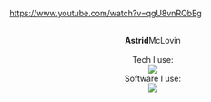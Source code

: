 https://www.youtube.com/watch?v=qgU8vnRQbEg


<p align="center">
  <br><b>Astrid</b>McLovin<br><br>
  Tech I use: <br>
  <a href="https://skillicons.dev">
    <img src="https://skillicons.dev/icons?i=raspberrypi,py,swift,svg,stackoverflow,ps,azure" />
  </a><br>
  Software I use: <br>
  <a href="https://skillicons.dev">
    <img src="https://skillicons.dev/icons?i=twitter,instagram,discord,github,git,vscode" />
  </a>
 
</p>
